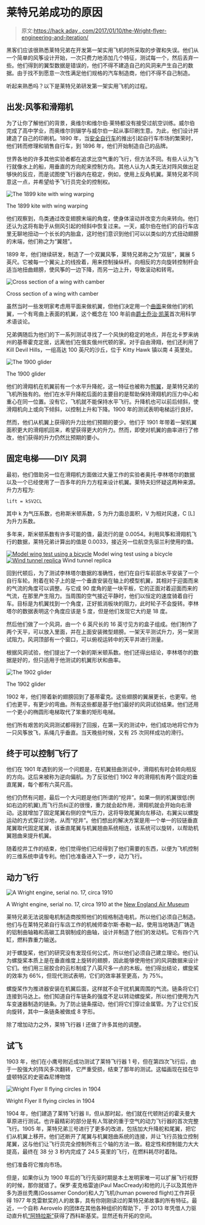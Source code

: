 # 莱特兄弟成功的原因

> 原文:[https://hack aday . com/2017/01/10/the-Wright-flyer-engineering-and-iteration/](https://hackaday.com/2017/01/10/the-wright-flyer-engineering-and-iterating/)

黑客们应该很熟悉莱特兄弟在开发第一架实用飞机时所采取的步骤和失误。他们从一个简单的风筝设计开始，一次只费力地添加几个特征，测试每一个，然后丢弃一些。他们得到的翼型数据是错误的，他们不得不建造自己的风洞来产生自己的数据。由于找不到愿意一次性满足他们规格的汽车制造商，他们不得不自己制造。

听起来熟悉吗？以下是莱特兄弟研发第一架实用飞机的过程。

## 出发:风筝和滑翔机

为了让你了解他们的背景，奥维尔和维尔伯·莱特都没有接受过航空训练。威尔伯完成了高中学业，而奥维尔则辍学与威尔伯一起从事印刷生意。为此，他们设计并建造了自己的印刷机。1890 年，当[安全自行车](https://en.wikipedia.org/wiki/Safety_bicycle)的推出引起自行车市场的繁荣时，他们转而修理和销售自行车，到 1896 年，他们开始制造自己的品牌。

世界各地的许多其他实验者都在追求比空气重的飞行，但方法不同。有些人认为飞行就像水上的船，用垂直的方向舵来控制方向。其他人认为人类无法对阵风做出足够快的反应，而是试图使飞行器内在稳定，例如，使用上反角机翼。莱特兄弟不同意这一点，并希望给予飞行员完全的控制权。

![The 1899 kite with wing warping](../Images/63a3fcb8a9dc0dfab63b221d99f710b1.png)

The 1899 kite with wing warping

他们观察到，鸟类通过改变翅膀末端的角度，使身体滚动并改变方向来转向。他们还认为这将有助于从侧风引起的倾斜中恢复过来。一天，威尔伯在他们的自行车店里无聊地扭动一个长长的内胎盒，这时他们意识到他们可以以类似的方式扭动翅膀的末端，他们称之为“翼翘”。

1899 年，他们继续研发，制造了一个双翼风筝，莱特兄弟称之为“双层”，翼展 5 英尺。它被每一个翼尖上的线拴着，用来控制操纵杆。向相反的方向旋转控制杆会适当地扭曲翅膀，使风筝的一边下降，而另一边上升，导致滚动和转弯。

![Cross section of a wing with camber](../Images/25430ec1562b84eb3833a5a17bafbe15.png)

Cross section of a wing with camber

虽然当时一些发明家考虑用平面来做机翼，但他们决定用一个[曲面](https://en.wikipedia.org/wiki/Camber_(aerodynamics))来做他们的机翼，一个有弯曲上表面的机翼，这个概念在 100 年前由[爵士乔治·凯莱](https://en.wikipedia.org/wiki/George_Cayley)首次用科学术语谈论。

兄弟俩随后为他们的下一系列测试寻找了一个风快的稳定的地点，并在北卡罗来纳州的基蒂霍克定居，远离他们在俄亥俄州代顿的家。对于自由滑翔，他们还利用了 Kill Devil Hills，一组高达 100 英尺的沙丘，位于 Kitty Hawk 镇以南 4 英里处。

![The 1900 glider](../Images/e41934851e75ee1d2ab266b1d7ab9072.png)

The 1900 glider

他们的滑翔机在机翼前有一个水平升降舵，这一特征也被称为[鸭翼](https://en.wikipedia.org/wiki/Canard_(aeronautics))，是莱特兄弟的飞机所独有的。他们在水平升降舵后面的主要目的是帮助保持滑翔机的压力中心和重心在同一位置。没有它，飞机就不能保持水平飞行。升降机也可以前后倾斜，使滑翔机向上或向下倾斜，以控制上升和下降。1900 年的测试表明电梯运行良好。

然而，他们从机翼上获得的升力比他们预期的要少。他们于 1901 年带着一架机翼面积更大的滑翔机回来，希望获得更大的升力。然而，即使对机翼的曲率进行了修改，他们获得的升力仍然比预期的要小。

## 固定电梯——DIY 风洞

最初，他们借助另一位在滑翔机方面做过大量工作的实验者奥托·李林塔尔的数据以及一个已经使用了一百多年的升力方程来设计机翼。莱特夫妇怀疑这两种来源。升力方程为:

```
lift = kSV2CL
```

其中 k 为气压系数，也称斯米顿系数，S 为升力面总面积，V 为相对风速，C [L] 为升力系数。

多年来，斯米顿系数有许多可能的值，最流行的是 0.0054。利用风筝和滑翔机飞行的数据，莱特兄弟计算出的值是 0.0033，接近另一位航空先驱兰利使用的值。

 [![Model wing test using a bicycle](../Images/837b5e01cb4650ae85fe0155e0561c63.png "Model wing test using a bicycle")](https://hackaday.com/2017/01/10/the-wright-flyer-engineering-and-iterating/bicycle_airfoil_test_setup/) Model wing test using a bicycle [![Wind tunnel replica](../Images/ad5ceedee36cd0d7a7299b1c43182db3.png "Wind tunnel replica")](https://hackaday.com/2017/01/10/the-wright-flyer-engineering-and-iterating/1024px-wb_wind_tunnel/) Wind tunnel replica

回到代顿后，为了测试李林塔尔数据的准确性，他们在自行车前部水平安装了一个自行车轮。附着在轮子上的是一个垂直安装在轴上的模型机翼，其相对于迎面而来的气流的角度可以调整。与它成 90 度角的是一块平板，它的正面对着迎面而来的气流，在那里产生阻力。当周围的空气接近平静时，他们以恒定的速度骑着自行车。目标是为机翼找到一个角度，正好抵消板块的阻力，此时轮子不会旋转。李林塔尔的数据表明这个角度应该是 5 度，但是他们发现它大约是 18 度。

然后他们做了一个风洞，由一个 6 英尺长的 16 英寸见方的盒子组成。他们制作了两个天平，可以放入里面，并在上面安装微型翅膀。一架天平测试升力，另一架测试阻力。风洞顶部有一个窗口，可以俯视运转中的天平并进行测量。

根据风洞试验，他们提出了一个新的斯米顿系数。他们还得出结论，李林塔尔的数据是好的，但只适用于他测试的机翼形状和曲率。

![The 1902 glider](../Images/017abe4944b6c7054ec0d48bb9195618.png)

The 1902 glider

1902 年，他们带着新的翅膀回到了基蒂霍克。这些翅膀的翼展更长，也更窄。他们也更平，有更少的弯曲。所有这些都是基于他们最好的风洞试验结果。他们还用一个更小的椭圆形电梯取代了笨重的矩形电梯。

他们所有艰苦的风洞测试都得到了回报，在第一天的测试中，他们成功地将它作为一只风筝放飞，系绳几乎垂直。当天晚些时候，又有 25 次同样成功的滑行。

## 终于可以控制飞行了

他们在 1901 年遇到的另一个问题是，在机翼扭曲测试中，滑翔机有时会转向相反的方向。这后来被称为逆向偏航。为了反驳他们 1902 年的滑翔机有两个固定的垂直尾翼，每个都有六英尺高。

他们仍然有问题，最后一个大问题是他们所谓的“挖井”。如果一侧的机翼很低(例如右边的机翼),而飞行员纠正的很慢，重力就会起作用，滑翔机就会开始向右滑动。这就增加了固定尾翼右侧的空气压力，这将导致尾翼向左移动，右翼尖以螺旋运动的方式穿过沙地，从而“挖井”。他们想出的解决方案是用一个单一的铰链垂直尾翼取代固定尾翼，该垂直尾翼与机翼翘曲系统相连，该系统可以旋转，以帮助机翼翘曲来提升机翼。

随着挖井工作的结束，他们觉得他们已经得到了他们需要的东西，以便为飞机控制的三维系统申请专利。他们也准备进入下一步，动力飞行。

## 动力飞行

![A Wright engine, serial no. 17, circa 1910](../Images/2997a2836eb264d89512763b66254621.png)

A Wright engine, serial no. 17, circa 1910 at the [New England Air Museum](https://en.wikipedia.org/wiki/New_England_Air_Museum)

莱特兄弟无法说服电机制造商按照他们的规格制造电机，所以他们必须自己制造。他们与在莱特兄弟自行车店工作的机械师查尔斯·泰勒一起，使用当地铸造厂铸造的铝制曲轴箱和高碳工具钢制成的曲轴，设计并制造了他们的发动机。它有四个汽缸，燃料靠重力输送。

对于螺旋桨，他们的研究没有发现任何公式，所以他们必须自己建立理论。他们认为螺旋桨本质上是在垂直维度上旋转的翅膀，因此能够使用他们的风洞数据来设计它们。他们用三层胶合的云杉制成了八英尺多一点的木板。他们得出结论，螺旋桨的效率为 66%，但现代测试表明，它们的效率甚至更高，为 75%。

螺旋桨作为推进器安装在机翼后面，这样就不会干扰机翼周围的气流。链条将它们连接到马达上。他们知道自行车链条的强度不足以转动螺旋桨，所以他们使用为汽车变速器制造的链条。为了防止链条摆动，他们将它们穿过金属管。为了让它们反向旋转，其中一条链条被做成 8 字形。

除了增加动力之外，莱特飞行器 I 还做了许多其他的调整。

## 试飞

1903 年，他们在小鹰号附近成功测试了莱特飞行器 1 号，但在第四次飞行后，由于一股强大的阵风多次翻转，它严重受损，结束了那年的测试。这幅画现在挂在华盛顿特区的史密森尼博物馆

![Wright Flyer II flying circles in 1904](../Images/74cebc9508f5aee261f6a370af450637.png)

Wright Flyer II flying circles in 1904

1904 年，他们建造了莱特飞行器 II，但从那时起，他们就在代顿附近的霍夫曼大草原进行测试。也许最精彩的部分是有人驾驶的重于空气的动力飞行器的首次完整飞行。1905 年，莱特兄弟三号进行了更多的改进，包括加大升降舵和尾翼，把它们从机翼上移开。他们还断开了尾翼与机翼翘曲系统的连接，并让飞行员独立控制尾翼，这与他们让飞行员完全控制所有三个轴的方法一致。稳定性和控制能力大大提高，最终在 38 分 3 秒内完成了 24.5 英里的飞行，在燃料耗尽时着陆。

他们准备将它推向市场。

但是，如果你认为 1900 年后的飞行先驱时期是本土发明家唯一可以扩展飞行视野的时候，那你就错了。保罗·麦克格雷迪(Paul MacCready)和他的儿子以及其他许多为游丝秃鹰(Gossamer Condor)和人力飞机(human powered flight)工作并获得 1977 年克雷默奖的人的故事，具有你刚刚读过的莱特兄弟故事的所有特征。最近，一个自称 Aerovelo 的团体在其他各种组织的帮助下，于 2013 年凭借人力驱动直升机[“阿特拉斯”](http://hackaday.com/2013/07/13/human-powered-flight-extravaganza/)获得了西科斯基奖。显然还有开拓的空间。